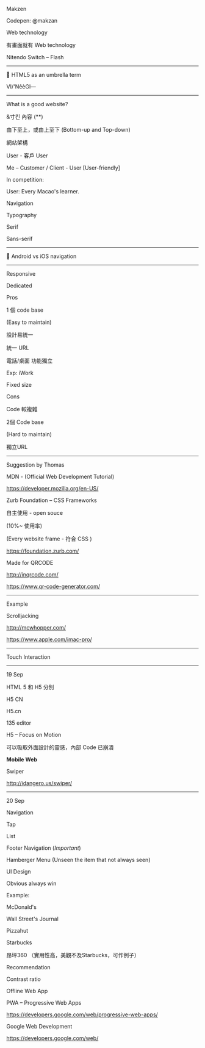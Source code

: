 Makzen 

Codepen: @makzan 

Web technology 

有畫面就有 Web technology 

Nitendo Switch – Flash 

 

--- 

📢 HTML5 as an umbrella term 

VI/'NêèGl— 
 

--- 

What is a good website? 

\&寸킨 
內容  (**) 

由下至上，或由上至下 (Bottom-up and Top-down) 

 

網站架構 

 

User - 客戶 User 

Me – Customer / Client - User [User-friendly] 

 

In competition:  

User: Every Macao's learner. 

 

Navigation 

 

Typography 

Serif 

Sans-serif 

 

 

--- 

📢 Android vs iOS navigation 


--- 

 

 

Responsive 

Dedicated 

Pros 

1 個 code base 

(Easy to maintain) 

 

設計易統一 

 

統一 URL 

 

 

電話/桌面 功能獨立 

Exp: iWork 

 

Fixed size 

Cons 

Code 較複雜 

2個 Code base 

(Hard to maintain) 

 

獨立URL 

 

--- 

Suggestion by Thomas 

 

MDN - (Official Web Development Tutorial) 

https://developer.mozilla.org/en-US/ 

 

Zurb Foundation – CSS Frameworks  

自主使用 - open souce 

(10%~ 使用率) 

(Every website frame - 符合 CSS ) 

https://foundation.zurb.com/ 

 

Made for QRCODE 

http://inqrcode.com/ 

 

https://www.qr-code-generator.com/ 

 

--- 

Example 

 

Scrolljacking 

http://mcwhopper.com/ 

 

https://www.apple.com/imac-pro/ 

 

--- 

 

Touch Interaction 

 

--- 

19 Sep 

HTML 5 和 H5 分別 

 

H5 CN 

H5.cn 

 

135 editor 

 

H5 – Focus on Motion 

可以吸取外面設計的靈感，內部 Code 已崩潰  

 

**Mobile Web** 

 

Swiper 

http://idangero.us/swiper/ 

 

 

 

--- 

20 Sep 

 

Navigation 

Tap 

List  

Footer Navigation (*Important*) 

Hamberger Menu (Unseen the item that not always seen) 

 

UI Design 

Obvious always win 

 

Example: 

McDonald's 

 

Wall Street's Journal 

 

Pizzahut 

 

Starbucks 

 

昂坪360 （實用性高，美觀不及Starbucks，可作例子） 

 

Recommendation 

 

Contrast ratio 

 

Offline Web App 

PWA – Progressive Web Apps 

https://developers.google.com/web/progressive-web-apps/ 

 

Google Web Development 

https://developers.google.com/web/ 

 

 

 

 

 
